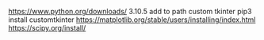 https://www.python.org/downloads/ 3.10.5
add to path
custom tkinter
pip3 install customtkinter
https://matplotlib.org/stable/users/installing/index.html
https://scipy.org/install/
